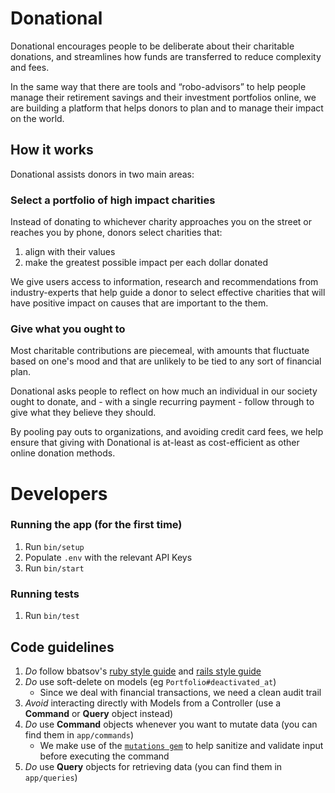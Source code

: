 # Donational

Donational encourages people to be deliberate about their charitable donations, and streamlines how funds are transferred to reduce complexity and fees.

In the same way that there are tools and “robo-advisors” to help people manage their retirement savings and their investment portfolios online, we are building a platform that helps donors to plan and to manage their impact on the world.

## How it works

Donational assists donors in two main areas:

### Select a portfolio of high impact charities

Instead of donating to whichever charity approaches you on the street or reaches you by phone, donors select charities that:

1. align with their values
2. make the greatest possible impact per each dollar donated

We give users access to information, research and recommendations from industry-experts that help guide a donor to select effective charities that will have positive impact on causes that are important to the them.

### Give what you ought to

Most charitable contributions are piecemeal, with amounts that fluctuate based on one's mood and that are unlikely to be tied to any sort of financial plan.

Donational asks people to reflect on how much an individual in our society ought to donate, and - with a single recurring payment - follow through to give what they believe they should.

By pooling pay outs to organizations, and avoiding credit card fees, we help ensure that giving with Donational is at-least as cost-efficient as other online donation methods.

# Developers

### Running the app (for the first time)

1. Run `bin/setup`
2. Populate `.env` with the relevant API Keys
3. Run `bin/start`

### Running tests

1. Run `bin/test`

## Code guidelines

1. *Do* follow bbatsov's [ruby style guide](https://github.com/bbatsov/ruby-style-guide) and [rails style guide](https://github.com/bbatsov/rails-style-guide)
2. *Do* use soft-delete on models (eg `Portfolio#deactivated_at`)
	- Since we deal with financial transactions, we need a clean audit trail
3. *Avoid* interacting directly with Models from a Controller (use a **Command** or **Query** object instead)
4. *Do* use **Command** objects whenever you want to mutate data (you can find them in `app/commands`)
	- We make use of the [`mutations gem`](https://github.com/cypriss/mutations) to help sanitize and validate input before executing the command
5. *Do* use **Query** objects for retrieving data (you can find them in `app/queries`)